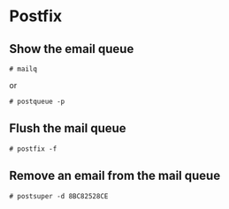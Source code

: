 # Postfix

## Show the email queue

~~~
# mailq
~~~

or

~~~
# postqueue -p
~~~

## Flush the mail queue

~~~
# postfix -f
~~~

## Remove an email from the mail queue

~~~
# postsuper -d 8BC82528CE
~~~
